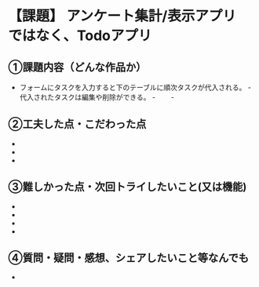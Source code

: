# 【課題】 アンケート集計/表示アプリ　　ではなく、Todoアプリ

## ①課題内容（どんな作品か）
- フォームにタスクを入力すると下のテーブルに順次タスクが代入される。
-　　代入されたタスクは編集や削除ができる。
-　　
-　　

## ②工夫した点・こだわった点
- 
- 
- 

## ③難しかった点・次回トライしたいこと(又は機能)
- 
- 
- 
- 

## ④質問・疑問・感想、シェアしたいこと等なんでも
- 
